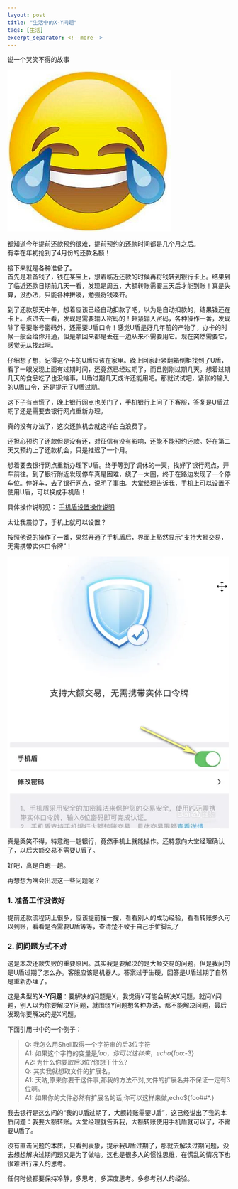 ```yaml
---
layout: post
title: "生活中的X-Y问题"
tags: [生活]
excerpt_separator: <!--more-->
---
```


说一个哭笑不得的故事

![苦笑不得](https://raw.githubusercontent.com/leanfish2011/data/main/img/laugh_cry.jpg)

都知道今年提前还款预约很难，提前预约的还款时间都是几个月之后。  
有幸在年初抢到了4月份的还款名额！  

接下来就是各种准备了。  
首先是准备钱了，钱在某宝上，想着临近还款的时候再将钱转到银行卡上。结果到了临近还款日期前几天一看，发现是周五，大额转账需要三天后才能到账！真是失算，没办法，只能各种拼凑，勉强将钱凑齐。<!--more-->

到了还款那天中午，想着应该已经自动扣款了吧，以为是自动扣款的，结果钱还在卡上。点进去一看，发现是需要输入密码的！赶紧输入密码，各种操作一番，发现除了需要账号密码外，还需要U盾口令！感觉U盾是好几年前的产物了，办卡的时候一般会给你开通，但是拿回来都是丢在一边从来不需要用它。现在突然需要它，感觉无从找起啊。

仔细想了想，记得这个卡的U盾应该在家里。晚上回家赶紧翻箱倒柜找到了U盾，看了一眼发现上面有过期时间，还竟然已经过期了，而且刚刚过期几天。想着过期几天的食品吃了也没啥事，U盾过期几天或许还能用吧。那就试试吧，紧张的输入的U盾口令，还是提示了U盾过期。

这下子有点慌了，晚上银行网点也关门了，手机银行上问了下客服，答复是U盾过期了还是需要去银行网点重新办理。

真的没有办法了，这次还款机会就这样白白浪费了。

还担心预约了还款但是没有还，对征信有没有影响，还能不能预约还款。好在第二天又预约上了还款机会，只是推迟了一个月。

想着要去银行网点重新办理下U盾。终于等到了调休的一天，找好了银行网点，开车前往。到了银行附近发现停车真是困难，绕了一大圈，终于在路边发现了一个停车位。停好车，去了银行网点，说明了事由。大堂经理告诉我，手机上可以设置不使用U盾，可以换成手机盾！

具体操作说明见：
<a href="https://jingyan.baidu.com/article/03b2f78c0cd6ed1fa337aed0.html" target="_blank">手机盾设置操作说明</a>

太让我震惊了，手机上就可以设置？

按照他说的操作了一番，果然开通了手机盾后，界面上豁然显示“支持大额交易，无需携带实体口令牌”！

![手机盾](https://raw.githubusercontent.com/leanfish2011/data/main/img/U.webp)

真是哭笑不得，特意跑一趟银行，竟然手机上就能操作。还特意向大堂经理确认了，以后大额交易不需要U盾了。

好吧，真是白跑一趟。

再想想为啥会出现这一些问题呢？  

### 1. 准备工作没做好  
提前还款流程网上很多，应该提前搜一搜，看看别人的成功经验，看看转账多久可以到账，看看是否需要U盾等等，查清楚不致于自己手忙脚乱了

### 2. 问问题方式不对  
这是本次还款失败的重要原因。其实我是要解决的是大额交易的问题，但是我问的是U盾过期了怎么办。客服应该是机器人，答案过于生硬，回答是U盾过期了自然是重新办理了。

这是典型的**X-Y问题**：要解决的问题是X，我觉得Y可能会解决X问题，就问Y问题，别人以为你要解决Y问题，就围绕Y问题想各种办法，都不能解决问题，最后发现你要解决的是X问题。  

下面引用书中的一个例子：
> Q: 我怎么用Shell取得一个字符串的后3位字符  
> A1: 如果这个字符的变量是$foo，你可以这样来，echo${foo:-3}  
> A2: 为什么你要取后3位?你想干什么?  
> Q: 其实我就想取文件的扩展名。  
> A1: 天呐,原来你要干这件事,那我的方法不对,文件的扩展名并不保证一定有3位啊。  
> A1: 如果你的文件必然有扩展名的话,你可以这样来做,echo${foo##*.}  

我去银行是这么问的“我的U盾过期了，大额转账需要U盾”，这已经说出了我的本质问题：我要大额转账。大堂经理就告诉我，大额转账使用手机盾就可以了，不需要U盾了。

没有直击问题的本质，只看到表象，提示我U盾过期了，那就去解决过期问题，没去想想解决过期问题又是为了做啥。这也是很多人的惯性思维，在慌乱的情况下也很难进行深入的思考。

任何时候都要保持冷静，多思考，多深度思考。多参考别人的经验。